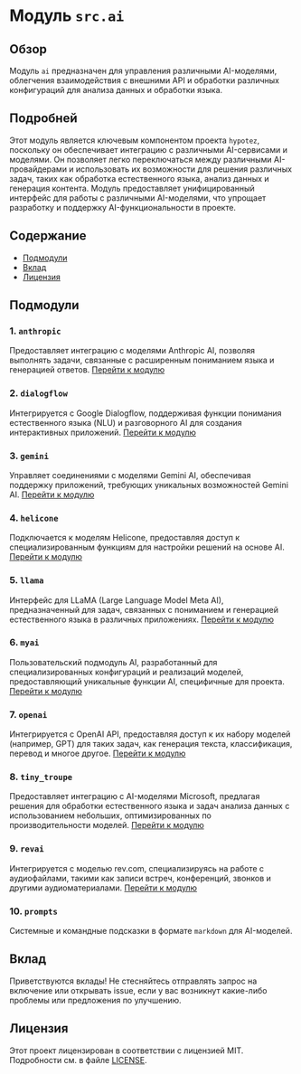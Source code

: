 # Модуль `src.ai`

## Обзор

Модуль `ai` предназначен для управления различными AI-моделями, облегчения взаимодействия с внешними API и обработки различных конфигураций для анализа данных и обработки языка.

## Подробней

Этот модуль является ключевым компонентом проекта `hypotez`, поскольку он обеспечивает интеграцию с различными AI-сервисами и моделями. Он позволяет легко переключаться между различными AI-провайдерами и использовать их возможности для решения различных задач, таких как обработка естественного языка, анализ данных и генерация контента. Модуль предоставляет унифицированный интерфейс для работы с различными AI-моделями, что упрощает разработку и поддержку AI-функциональности в проекте.

## Содержание

- [Подмодули](#подмодули)
- [Вклад](#вклад)
- [Лицензия](#лицензия)

## Подмодули

### 1. `anthropic`

Предоставляет интеграцию с моделями Anthropic AI, позволяя выполнять задачи, связанные с расширенным пониманием языка и генерацией ответов.
[Перейти к модулю](https://github.com/hypo69/hypotez/blob/master/src/ai/anthropic/README.MD)

### 2. `dialogflow`

Интегрируется с Google Dialogflow, поддерживая функции понимания естественного языка (NLU) и разговорного AI для создания интерактивных приложений.
[Перейти к модулю](https://github.com/hypo69/hypotez/blob/master/src/ai/dialogflow/README.MD)

### 3. `gemini`

Управляет соединениями с моделями Gemini AI, обеспечивая поддержку приложений, требующих уникальных возможностей Gemini AI.
[Перейти к модулю](https://github.com/hypo69/hypotez/blob/master/src/ai/gemini/README.MD)

### 4. `helicone`

Подключается к моделям Helicone, предоставляя доступ к специализированным функциям для настройки решений на основе AI.
[Перейти к модулю](https://github.com/hypo69/hypotez/blob/master/src/ai/helicone/README.MD)

### 5. `llama`

Интерфейс для LLaMA (Large Language Model Meta AI), предназначенный для задач, связанных с пониманием и генерацией естественного языка в различных приложениях.
[Перейти к модулю](https://github.com/hypo69/hypotez/blob/master/src/ai/llama/README.MD)

### 6. `myai`

Пользовательский подмодуль AI, разработанный для специализированных конфигураций и реализаций моделей, предоставляющий уникальные функции AI, специфичные для проекта.
[Перейти к модулю](https://github.com/hypo69/hypotez/blob/master/src/ai/myai/README.MD)

### 7. `openai`

Интегрируется с OpenAI API, предоставляя доступ к их набору моделей (например, GPT) для таких задач, как генерация текста, классификация, перевод и многое другое.
[Перейти к модулю](https://github.com/hypo69/hypotez/blob/master/src/ai/openai/README.MD)

### 8. `tiny_troupe`

Предоставляет интеграцию с AI-моделями Microsoft, предлагая решения для обработки естественного языка и задач анализа данных с использованием небольших, оптимизированных по производительности моделей.
[Перейти к модулю](https://github.com/hypo69/hypotez/blob/master/src/ai/tiny_troupe/README.MD)

### 9. `revai`

Интегрируется с моделью rev.com, специализируясь на работе с аудиофайлами, такими как записи встреч, конференций, звонков и другими аудиоматериалами.
[Перейти к модулю](https://github.com/hypo69/hypotez/blob/master/src/ai/revai/README.MD)

### 10. `prompts`

Системные и командные подсказки в формате `markdown` для AI-моделей.

## Вклад

Приветствуются вклады! Не стесняйтесь отправлять запрос на включение или открывать issue, если у вас возникнут какие-либо проблемы или предложения по улучшению.

## Лицензия

Этот проект лицензирован в соответствии с лицензией MIT. Подробности см. в файле [LICENSE](../../LICENSE).